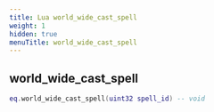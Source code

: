 ```yaml
---
title: Lua world_wide_cast_spell
weight: 1
hidden: true
menuTitle: world_wide_cast_spell
---
```

## world_wide_cast_spell
```lua
eq.world_wide_cast_spell(uint32 spell_id) -- void
```